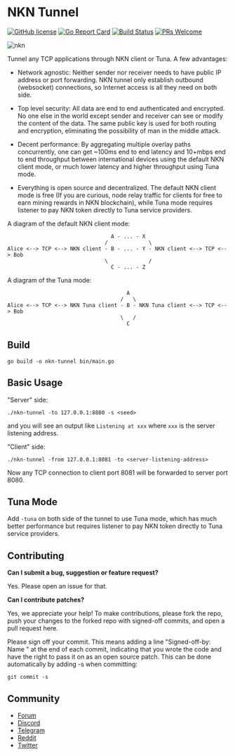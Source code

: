 # NKN Tunnel

[![GitHub license](https://img.shields.io/badge/license-Apache%202.0-blue.svg)](LICENSE) [![Go Report Card](https://goreportcard.com/badge/github.com/nknorg/nkn-tunnel)](https://goreportcard.com/report/github.com/nknorg/nkn-tunnel) [![Build Status](https://travis-ci.org/nknorg/nkn-tunnel.svg?branch=master)](https://travis-ci.org/nknorg/nkn-tunnel) [![PRs Welcome](https://img.shields.io/badge/PRs-welcome-brightgreen.svg)](#contributing)

![nkn](logo.png)

Tunnel any TCP applications through NKN client or Tuna. A few advantages:

- Network agnostic: Neither sender nor receiver needs to have public IP address
  or port forwarding. NKN tunnel only establish outbound (websocket)
  connections, so Internet access is all they need on both side.

- Top level security: All data are end to end authenticated and encrypted. No
  one else in the world except sender and receiver can see or modify the content
  of the data. The same public key is used for both routing and encryption,
  eliminating the possibility of man in the middle attack.

- Decent performance: By aggregating multiple overlay paths concurrently, one
  can get ~100ms end to end latency and 10+mbps end to end throughput between
  international devices using the default NKN client mode, or much lower latency
  and higher throughput using Tuna mode.

- Everything is open source and decentralized. The default NKN client mode is
  free (If you are curious, node relay traffic for clients for free to earn
  mining rewards in NKN blockchain), while Tuna mode requires listener to pay
  NKN token directly to Tuna service providers.

A diagram of the default NKN client mode:

```
                                 A - ... - X
                               /             \
Alice <--> TCP <--> NKN client - B - ... - Y - NKN client <--> TCP <--> Bob
                               \             /
                                 C - ... - Z
```

A diagram of the Tuna mode:

```
                                      A
                                    /   \
Alice <--> TCP <--> NKN Tuna client - B - NKN Tuna client <--> TCP <--> Bob
                                    \   /
                                      C
```

## Build

```shell
go build -o nkn-tunnel bin/main.go
```

## Basic Usage

"Server" side:

```shell
./nkn-tunnel -to 127.0.0.1:8080 -s <seed>
```

and you will see an output like `Listening at xxx` where `xxx` is the server
listening address.

"Client" side:

```shell
./nkn-tunnel -from 127.0.0.1:8081 -to <server-listening-address>
```

Now any TCP connection to client port 8081 will be forwarded to server port
8080.

## Tuna Mode

Add `-tuna` on both side of the tunnel to use Tuna mode, which has much better
performance but requires listener to pay NKN token directly to Tuna service
providers.

## Contributing

**Can I submit a bug, suggestion or feature request?**

Yes. Please open an issue for that.

**Can I contribute patches?**

Yes, we appreciate your help! To make contributions, please fork the repo, push
your changes to the forked repo with signed-off commits, and open a pull request
here.

Please sign off your commit. This means adding a line "Signed-off-by: Name
<email>" at the end of each commit, indicating that you wrote the code and have
the right to pass it on as an open source patch. This can be done automatically
by adding -s when committing:

```shell
git commit -s
```

## Community

- [Forum](https://forum.nkn.org/)
- [Discord](https://discord.gg/c7mTynX)
- [Telegram](https://t.me/nknorg)
- [Reddit](https://www.reddit.com/r/nknblockchain/)
- [Twitter](https://twitter.com/NKN_ORG)
